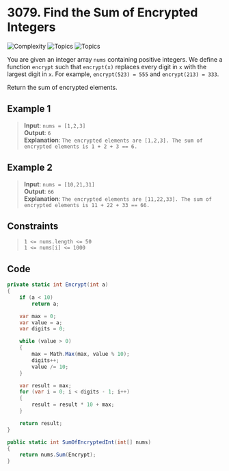 # 3079. Find the Sum of Encrypted Integers

![Complexity](https://img.shields.io/badge/easy-green)
![Topics](https://img.shields.io/badge/array-blue)
![Topics](https://img.shields.io/badge/math-blue)

You are given an integer array `nums` containing positive integers. We define a function `encrypt` such that `encrypt(x)` replaces every digit in `x` with the largest digit in `x`. For example, `encrypt(523) = 555` and `encrypt(213) = 333`.

Return the sum of encrypted elements.

## Example 1

> **Input**: `nums = [1,2,3]`  
> **Output**: `6`  
> **Explanation**: `The encrypted elements are [1,2,3]. The sum of encrypted elements is 1 + 2 + 3 == 6.`

## Example 2

> **Input**: `nums = [10,21,31]`  
> **Output**: `66`  
> **Explanation**: `The encrypted elements are [11,22,33]. The sum of encrypted elements is 11 + 22 + 33 == 66.`

## Constraints

> `1 <= nums.length <= 50`  
> `1 <= nums[i] <= 1000`

## Code

```csharp
private static int Encrypt(int a)
{
    if (a < 10)
        return a;

    var max = 0;
    var value = a;
    var digits = 0;

    while (value > 0)
    {
        max = Math.Max(max, value % 10);
        digits++;
        value /= 10;
    }

    var result = max;
    for (var i = 0; i < digits - 1; i++)
    {
        result = result * 10 + max;
    }

    return result;
}

public static int SumOfEncryptedInt(int[] nums)
{
    return nums.Sum(Encrypt);
}
```